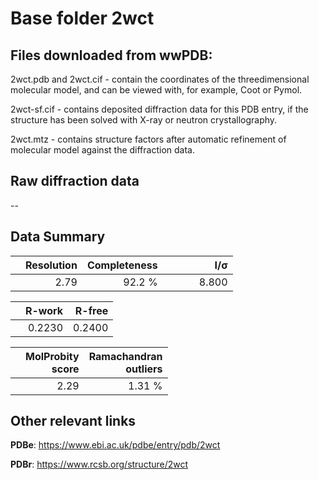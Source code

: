# Base folder 2wct

## Files downloaded from wwPDB:

2wct.pdb and 2wct.cif - contain the coordinates of the threedimensional molecular model, and can be viewed with, for example, Coot or Pymol.

2wct-sf.cif - contains deposited diffraction data for this PDB entry, if the structure has been solved with X-ray or neutron crystallography.

2wct.mtz - contains structure factors after automatic refinement of molecular model against the diffraction data.

## Raw diffraction data

--<br> 

## Data Summary
|   | Resolution | Completeness| I/$\boldsymbol{\sigma}$ |
|---|-------------:|----------------:|--------------:|
|   |2.79|92.2  %|<img width=50/>8.800|

|   | **R-work**| **R-free**   
|---|-------------:|----------------:|           
||0.2230|0.2400|

|   |**MolProbity<br>score**| **Ramachandran<br>outliers** 
|---|-------------:|----------------:|
||2.29|1.31 %|

## Other relevant links 
**PDBe**:  https://www.ebi.ac.uk/pdbe/entry/pdb/2wct
 
**PDBr**: https://www.rcsb.org/structure/2wct 

